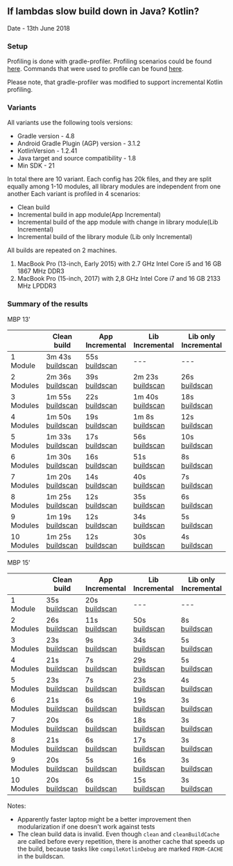 
## If lambdas slow build down in Java? Kotlin?

Date - 13th June 2018
  
### Setup
  
Profiling is done with gradle-profiler. Profiling scenarios could be found [here](https://github.com/android/android-studio-poet/blob/master/configs/desugaring/gradle-profiler.scenarios).
Commands that were used to profile can be found [here](https://github.com/android/android-studio-poet/blob/master/configs/desugaring/gradle-profiler-commands.txt).

Please note, that gradle-profiler was modified to support incremental Kotlin profiling.

### Variants
All variants use the following tools versions:
  * Gradle version - 4.8
  * Android Gradle Plugin (AGP) version - 3.1.2
  * KotlinVersion - 1.2.41
  * Java target and source compatibility - 1.8
  * Min SDK - 21


In total there are 10 variant. Each config has 20k files, and they are split equally among 1-10 modules, all 
library modules are independent from one another 
Each variant is profiled in 4 scenarios:
  * Clean build
  * Incremental build in app module(App Incremental)
  * Incremental build of the app module with change in library module(Lib Incremental)
  * Incremental build of the library module (Lib only Incremental)
  
All builds are repeated on 2 machines. 

1. MacBook Pro (13-inch, Early 2015) with 2.7 GHz Intel Core i5 and 16 GB 1867 MHz DDR3
2. MacBook Pro (15-inch, 2017) with 2,8 GHz Intel Core i7 and 16 GB 2133 MHz LPDDR3
    
### Summary of the results

MBP 13'

|            | Clean build | App Incremental  | Lib Incremental | Lib only Incremental |
| ---------- |-------------| ---------------- | --------------- | -------------------- |
| 1 Module   | 3m 43s [buildscan](https://scans.gradle.com/s/nb4ibhyli7qze)| 55s [buildscan](https://scans.gradle.com/s/ic44xdddhh3ku)| --- | --- |
| 2 Modules  | 2m 36s [buildscan](https://scans.gradle.com/s/tvykblvnethb4)| 39s [buildscan](https://scans.gradle.com/s/2cr2pl6xxn6te)| 2m 23s [buildscan](https://scans.gradle.com/s/hu2w5o4ai4sys)| 26s [buildscan](https://scans.gradle.com/s/33w5ad4qqizke)|
| 3 Modules  | 1m 55s [buildscan](https://scans.gradle.com/s/5646m5ry5cv7e)| 22s [buildscan](https://scans.gradle.com/s/i3eqfqxhgvqii)| 1m 40s [buildscan](https://scans.gradle.com/s/qcw3epo2n4vxy)| 18s [buildscan](https://scans.gradle.com/s/esufq6uwtib7c)|
| 4 Modules  | 1m 50s [buildscan](https://scans.gradle.com/s/uv5uhb3q7hxc2)| 19s [buildscan](https://scans.gradle.com/s/v4eqakhwoziou)| 1m 8s [buildscan](https://scans.gradle.com/s/fdymjefbi2zgo)| 12s [buildscan](https://scans.gradle.com/s/spv3qeinjfzig)|
| 5 Modules  | 1m 33s [buildscan](https://scans.gradle.com/s/7xsyxde2qqcn2)| 17s [buildscan](https://scans.gradle.com/s/dvxng553jhx5c)| 56s [buildscan](https://scans.gradle.com/s/gpeoybladrw7s)| 10s [buildscan](https://scans.gradle.com/s/g5p75p2dqw7x2)|
| 6 Modules  | 1m 30s [buildscan](https://scans.gradle.com/s/xa5fdrfgibgh4)| 16s [buildscan](https://scans.gradle.com/s/ljm5puyfyt25q)| 51s [buildscan](https://scans.gradle.com/s/r5pqyknyxuhz2)| 8s [buildscan](https://scans.gradle.com/s/arxzqbyeyai6m)|
| 7 Modules  | 1m 20s [buildscan](https://scans.gradle.com/s/lwxuixoioakae)| 14s [buildscan](https://scans.gradle.com/s/i2jqe7lt2a564)| 40s [buildscan](https://scans.gradle.com/s/iq6nr2kgxw5rq)| 7s [buildscan](https://scans.gradle.com/s/cu7yo7ucvci7a)|
| 8 Modules  | 1m 25s [buildscan](https://scans.gradle.com/s/mxpayjwvzuxja)| 12s [buildscan](https://scans.gradle.com/s/ktxbsbgrji2rq)| 35s [buildscan](https://scans.gradle.com/s/gsltm45fju7by)| 6s [buildscan](https://scans.gradle.com/s/ovpcdodndaob6)|
| 9 Modules  | 1m 19s [buildscan](https://scans.gradle.com/s/os33rtnlj5ylm)| 12s [buildscan](https://scans.gradle.com/s/cdiyaho34xpgo)| 34s [buildscan](https://scans.gradle.com/s/dqejapfprne6g)| 5s [buildscan](https://scans.gradle.com/s/l73ogwjuiqkyg)|
| 10 Modules | 1m 25s [buildscan](https://scans.gradle.com/s/tsmp6tvfxhjwk)| 12s [buildscan](https://scans.gradle.com/s/xe64bvuh5dcxs)| 30s [buildscan](https://scans.gradle.com/s/fjcflst4t2xwu)| 4s [buildscan](https://scans.gradle.com/s/zrejsy6gsxkcs)|


MBP 15'

|            | Clean build | App Incremental  | Lib Incremental | Lib only Incremental |
| ---------- |-------------| ---------------- | --------------- | -------------------- |
| 1 Module   | 35s [buildscan](https://scans.gradle.com/s/eyrkmb7owzvhk)| 20s [buildscan](https://scans.gradle.com/s/tnpuqxgfbgsy2)| --- | --- |
| 2 Modules  | 26s [buildscan](https://scans.gradle.com/s/b7dp7ybmikobo)| 11s [buildscan](https://scans.gradle.com/s/ykxavwvl2cvue)| 50s [buildscan](https://scans.gradle.com/s/4u7qklj6n37d2)| 8s [buildscan](https://scans.gradle.com/s/f2bpobptrqiiw)|
| 3 Modules  | 23s [buildscan](https://scans.gradle.com/s/6orthpr6dssmu)| 9s [buildscan](https://scans.gradle.com/s/lingerngabwmc)| 34s [buildscan](https://scans.gradle.com/s/qyeyvm37bikza)| 5s [buildscan](https://scans.gradle.com/s/ykgtiijeg733m)|
| 4 Modules  | 21s [buildscan](https://scans.gradle.com/s/tc4herdtovfsi)| 7s [buildscan](https://scans.gradle.com/s/vc4asmmaxg6uo)| 29s [buildscan](https://scans.gradle.com/s/b5bdgm53mjpqo)| 5s [buildscan](https://scans.gradle.com/s/ibjbk5yqhrm2m)|
| 5 Modules  | 23s [buildscan](https://scans.gradle.com/s/eglgqveuvflmk)| 7s [buildscan](https://scans.gradle.com/s/txno2lv6iedz2)| 23s [buildscan](https://scans.gradle.com/s/3b5oj7tyhabgm)| 4s [buildscan](https://scans.gradle.com/s/il7sgcv4bqkxa)|
| 6 Modules  | 21s [buildscan](https://scans.gradle.com/s/pjcs2eehvgx5w)| 6s [buildscan](https://scans.gradle.com/s/zo6j2g6jrkh4i)| 19s [buildscan](https://scans.gradle.com/s/z2rc4xop2yjfc)| 3s [buildscan](https://scans.gradle.com/s/5puoxm22mckho)|
| 7 Modules  | 20s [buildscan](https://scans.gradle.com/s/4mpnlsd2o66q6)| 6s [buildscan](https://scans.gradle.com/s/jjwehjhkp7kzq)| 18s [buildscan](https://scans.gradle.com/s/zmmbmccdek7f6)| 3s [buildscan](https://scans.gradle.com/s/wrnlvlzdq732i)|
| 8 Modules  | 21s [buildscan](https://scans.gradle.com/s/wxpu2flgtczwu)| 6s [buildscan](https://scans.gradle.com/s/3meb5a4qxf556)| 17s [buildscan](https://scans.gradle.com/s/4m75bn35qf7ig)| 3s [buildscan](https://scans.gradle.com/s/qimeh53f3jjig)|
| 9 Modules  | 20s [buildscan](https://scans.gradle.com/s/5hpml4fz5p3fw)| 5s [buildscan](https://scans.gradle.com/s/tf7o3cnalumpm)| 16s [buildscan](https://scans.gradle.com/s/buutwrflj2at2)| 3s [buildscan](https://scans.gradle.com/s/h5oqq6ckhvicq)|
| 10 Modules | 20s [buildscan](https://scans.gradle.com/s/m4ujz745cu7mm)| 6s [buildscan](https://scans.gradle.com/s/qnln4ahqfocxw)| 15s [buildscan](https://scans.gradle.com/s/7jq4jxywsr5oo)| 3s [buildscan](https://scans.gradle.com/s/snu3qrqashzv4)|

Notes:
  * Apparently faster laptop might be a better improvement then modularization if one doesn't work against tests
  * The clean build data is invalid. Even though `clean` and `cleanBuildCache` are called before every repetition, 
  there is another cache that speeds up the build, because tasks like `compileKotlinDebug` are marked `FROM-CACHE` in the buildscan.
